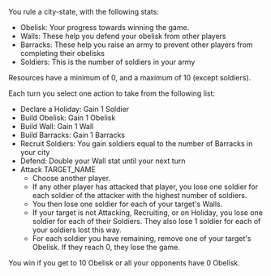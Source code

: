 You rule a city-state, with the following stats:

* Obelisk: Your progress towards winning the game.
* Walls: These help you defend your obelisk from other players
* Barracks: These help you raise an army to prevent other players from completing their obelisks
* Soldiers: This is the number of soldiers in your army

Resources have a minimum of 0, and a maximum of 10 (except soldiers).

Each turn you select one action to take from the following list:

* Declare a Holiday: Gain 1 Soldier
* Build Obelisk: Gain 1 Obelisk
* Build Wall: Gain 1 Wall
* Build Barracks: Gain 1 Barracks
* Recruit Soldiers: You gain soldiers equal to the number of Barracks in your city
* Defend: Double your Wall stat until your next turn
* Attack TARGET_NAME
	* Choose another player.
	* If any other player has attacked that player, you lose one soldier for each soldier of the attacker with the highest number of soldiers.
	* You then lose one soldier for each of your target's Walls.
	* If your target is not Attacking, Recruiting, or on Holiday, you lose one soldier for each of their Soldiers. They also lose 1 soldier for each of your soldiers lost this way.
	* For each soldier you have remaining, remove one of your target's Obelisk. If they reach 0, they lose the game.

You win if you get to 10 Obelisk or all your opponents have 0 Obelisk.